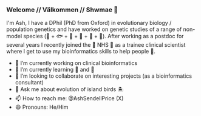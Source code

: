 ### Welcome // Välkommen // Shwmae 👋

I'm Ash, I have a DPhil (PhD from Oxford) in evolutionary biology / population genetics and have worked on genetic studies of a range of non-model species (🦜 + 🐟 + 🦈 + 🦟 + 🪸 + 🦠). After working as a postdoc for several years I recently joined the 💙 NHS 💙 as a trainee clinical scientist where I get to use my bioinformatics skills to help people 🤒.

- 🔭 I’m currently working on clinical bioinformatics
- 🌱 I’m currently learning 🐍 and 🏴󠁧󠁢󠁷󠁬󠁳󠁿
- 👯 I’m looking to collaborate on interesting projects (as a bioinformatics consultant)
- 💬 Ask me about evolution of island birds 🏝️
- 📫 How to reach me: @AshSendellPrice (X) 
- 😄 Pronouns: He/Him
